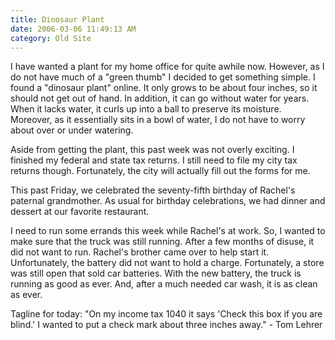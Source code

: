 ```yaml
---
title: Dinosaur Plant
date: 2006-03-06 11:49:13 AM
category: Old Site
---
```


I have wanted a plant for my home office for quite awhile now. However, as I do not have much of a "green thumb" I decided to get something simple. I found a "dinosaur plant" online. It only grows to be about four inches, so it should not get out of hand. In addition, it can go without water for years. When it lacks water, it curls up into a ball to preserve its moisture. Moreover, as it essentially sits in a bowl of water, I do not have to worry about over or under watering.

Aside from getting the plant, this past week was not overly exciting. I finished my federal and state tax returns. I still need to file my city tax returns though. Fortunately, the city will actually fill out the forms for me.

This past Friday, we celebrated the seventy-fifth birthday of Rachel's paternal grandmother. As usual for birthday celebrations, we had dinner and dessert at our favorite restaurant.

I need to run some errands this week while Rachel's at work. So, I wanted to make sure that the truck was still running. After a few months of disuse, it did not want to run. Rachel's brother came over to help start it. Unfortunately, the battery did not want to hold a charge. Fortunately, a store was still open that sold car batteries. With the new battery, the truck is running as good as ever. And, after a much needed car wash, it is as clean as ever.

Tagline for today: "On my income tax 1040 it says 'Check this box if you are blind.' I wanted to put a check mark about three inches away." - Tom Lehrer
